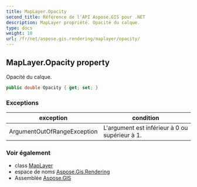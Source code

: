 ```yaml
---
title: MapLayer.Opacity
second_title: Référence de l'API Aspose.GIS pour .NET
description: MapLayer propriété. Opacité du calque.
type: docs
weight: 10
url: /fr/net/aspose.gis.rendering/maplayer/opacity/
---
```

## MapLayer.Opacity property

Opacité du calque.

```csharp
public double Opacity { get; set; }
```

### Exceptions

| exception | condition |
| --- | --- |
| ArgumentOutOfRangeException | L'argument est inférieur à 0 ou supérieur à 1. |

### Voir également

* class [MapLayer](../)
* espace de noms [Aspose.Gis.Rendering](../../maplayer/)
* Assemblée [Aspose.GIS](../../../)



